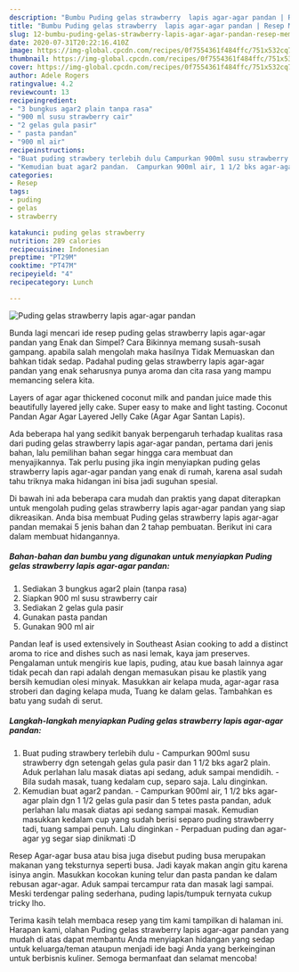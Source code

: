 ```yaml
---
description: "Bumbu Puding gelas strawberry  lapis agar-agar pandan | Resep Membuat Puding gelas strawberry  lapis agar-agar pandan Yang Bisa Manjain Lidah"
title: "Bumbu Puding gelas strawberry  lapis agar-agar pandan | Resep Membuat Puding gelas strawberry  lapis agar-agar pandan Yang Bisa Manjain Lidah"
slug: 12-bumbu-puding-gelas-strawberry-lapis-agar-agar-pandan-resep-membuat-puding-gelas-strawberry-lapis-agar-agar-pandan-yang-bisa-manjain-lidah
date: 2020-07-31T20:22:16.410Z
image: https://img-global.cpcdn.com/recipes/0f7554361f484ffc/751x532cq70/puding-gelas-strawberry-lapis-agar-agar-pandan-foto-resep-utama.jpg
thumbnail: https://img-global.cpcdn.com/recipes/0f7554361f484ffc/751x532cq70/puding-gelas-strawberry-lapis-agar-agar-pandan-foto-resep-utama.jpg
cover: https://img-global.cpcdn.com/recipes/0f7554361f484ffc/751x532cq70/puding-gelas-strawberry-lapis-agar-agar-pandan-foto-resep-utama.jpg
author: Adele Rogers
ratingvalue: 4.2
reviewcount: 13
recipeingredient:
- "3 bungkus agar2 plain tanpa rasa"
- "900 ml susu strawberry cair"
- "2 gelas gula pasir"
- " pasta pandan"
- "900 ml air"
recipeinstructions:
- "Buat puding strawbery terlebih dulu Campurkan 900ml susu strawberry dgn setengah gelas gula pasir dan 1 1/2 bks agar2 plain. Aduk perlahan lalu masak diatas api sedang, aduk sampai mendidih.  Bila sudah masak, tuang kedalam cup, separo saja. Lalu dinginkan."
- "Kemudian buat agar2 pandan.  Campurkan 900ml air, 1 1/2 bks agar-agar plain dgn 1 1/2 gelas gula pasir dan 5 tetes pasta pandan, aduk perlahan lalu masak diatas api sedang sampai masak. Kemudian masukkan kedalam cup yang sudah berisi separo puding strawberry tadi, tuang sampai penuh. Lalu dinginkan Perpaduan puding dan agar-agar yg segar siap dinikmati :D"
categories:
- Resep
tags:
- puding
- gelas
- strawberry

katakunci: puding gelas strawberry 
nutrition: 289 calories
recipecuisine: Indonesian
preptime: "PT29M"
cooktime: "PT47M"
recipeyield: "4"
recipecategory: Lunch

---
```



![Puding gelas strawberry  lapis agar-agar pandan](https://img-global.cpcdn.com/recipes/0f7554361f484ffc/751x532cq70/puding-gelas-strawberry-lapis-agar-agar-pandan-foto-resep-utama.jpg)

Bunda lagi mencari ide resep puding gelas strawberry  lapis agar-agar pandan yang Enak dan Simpel? Cara Bikinnya memang susah-susah gampang. apabila salah mengolah maka hasilnya Tidak Memuaskan dan bahkan tidak sedap. Padahal puding gelas strawberry  lapis agar-agar pandan yang enak seharusnya punya aroma dan cita rasa yang mampu memancing selera kita.

Layers of agar agar thickened coconut milk and pandan juice made this beautifully layered jelly cake. Super easy to make and light tasting. Coconut Pandan Agar Agar Layered Jelly Cake (Agar Agar Santan Lapis).

Ada beberapa hal yang sedikit banyak berpengaruh terhadap kualitas rasa dari puding gelas strawberry  lapis agar-agar pandan, pertama dari jenis bahan, lalu pemilihan bahan segar hingga cara membuat dan menyajikannya. Tak perlu pusing jika ingin menyiapkan puding gelas strawberry  lapis agar-agar pandan yang enak di rumah, karena asal sudah tahu triknya maka hidangan ini bisa jadi suguhan spesial.


Di bawah ini ada beberapa cara mudah dan praktis yang dapat diterapkan untuk mengolah puding gelas strawberry  lapis agar-agar pandan yang siap dikreasikan. Anda bisa membuat Puding gelas strawberry  lapis agar-agar pandan memakai 5 jenis bahan dan 2 tahap pembuatan. Berikut ini cara dalam membuat hidangannya.

<!--inarticleads1-->

##### Bahan-bahan dan bumbu yang digunakan untuk menyiapkan Puding gelas strawberry  lapis agar-agar pandan:

1. Sediakan 3 bungkus agar2 plain (tanpa rasa)
1. Siapkan 900 ml susu strawberry cair
1. Sediakan 2 gelas gula pasir
1. Gunakan  pasta pandan
1. Gunakan 900 ml air


Pandan leaf is used extensively in Southeast Asian cooking to add a distinct aroma to rice and dishes such as nasi lemak, kaya jam preserves. Pengalaman untuk mengiris kue lapis, puding, atau kue basah lainnya agar tidak pecah dan rapi adalah dengan memasukan pisau ke plastik yang bersih kemudian olesi minyak. Masukkan air kelapa muda, agar-agar rasa stroberi dan daging kelapa muda, Tuang ke dalam gelas. Tambahkan es batu yang sudah di serut. 

<!--inarticleads2-->

##### Langkah-langkah menyiapkan Puding gelas strawberry  lapis agar-agar pandan:

1. Buat puding strawbery terlebih dulu - Campurkan 900ml susu strawberry dgn setengah gelas gula pasir dan 1 1/2 bks agar2 plain. Aduk perlahan lalu masak diatas api sedang, aduk sampai mendidih.  - Bila sudah masak, tuang kedalam cup, separo saja. Lalu dinginkan.
1. Kemudian buat agar2 pandan.  - Campurkan 900ml air, 1 1/2 bks agar-agar plain dgn 1 1/2 gelas gula pasir dan 5 tetes pasta pandan, aduk perlahan lalu masak diatas api sedang sampai masak. Kemudian masukkan kedalam cup yang sudah berisi separo puding strawberry tadi, tuang sampai penuh. Lalu dinginkan - Perpaduan puding dan agar-agar yg segar siap dinikmati :D


Resep Agar-agar busa atau bisa juga disebut puding busa merupakan makanan yang teksturnya seperti busa. Jadi kayak makan angin gitu karena isinya angin. Masukkan kocokan kuning telur dan pasta pandan ke dalam rebusan agar-agar. Aduk sampai tercampur rata dan masak lagi sampai. Meski terdengar paling sederhana, puding lapis/tumpuk ternyata cukup tricky lho. 

Terima kasih telah membaca resep yang tim kami tampilkan di halaman ini. Harapan kami, olahan Puding gelas strawberry  lapis agar-agar pandan yang mudah di atas dapat membantu Anda menyiapkan hidangan yang sedap untuk keluarga/teman ataupun menjadi ide bagi Anda yang berkeinginan untuk berbisnis kuliner. Semoga bermanfaat dan selamat mencoba!
